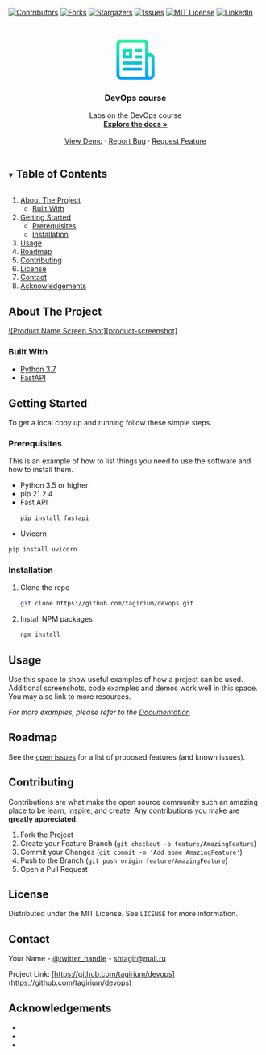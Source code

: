 
[![Contributors][contributors-shield]][contributors-url]
[![Forks][forks-shield]][forks-url]
[![Stargazers][stars-shield]][stars-url]
[![Issues][issues-shield]][issues-url]
[![MIT License][license-shield]][license-url]
[![LinkedIn][linkedin-shield]][linkedin-url]



<!-- PROJECT LOGO -->
<br />
<p align="center">
  <a href="https://github.com/tagirium/devops">
    <img src="images/logo.png" alt="Logo" width="80" height="80">
  </a>

  <h3 align="center">DevOps course</h3>

  <p align="center">
    Labs on the DevOps course
    <br />
    <a href="https://github.com/tagirium/devops"><strong>Explore the docs »</strong></a>
    <br />
    <br />
    <a href="https://github.com/tagirium/devops">View Demo</a>
    ·
    <a href="https://github.com/tagirium/devops/issues">Report Bug</a>
    ·
    <a href="https://github.com/tagirium/devops/issues">Request Feature</a>
  </p>




<!-- TABLE OF CONTENTS -->
<details open="open">
  <summary><h2 style="display: inline-block">Table of Contents</h2></summary>
  <ol>
    <li>
      <a href="#about-the-project">About The Project</a>
      <ul>
        <li><a href="#built-with">Built With</a></li>
      </ul>
    </li>
    <li>
      <a href="#getting-started">Getting Started</a>
      <ul>
        <li><a href="#prerequisites">Prerequisites</a></li>
        <li><a href="#installation">Installation</a></li>
      </ul>
    </li>
    <li><a href="#usage">Usage</a></li>
    <li><a href="#roadmap">Roadmap</a></li>
    <li><a href="#contributing">Contributing</a></li>
    <li><a href="#license">License</a></li>
    <li><a href="#contact">Contact</a></li>
    <li><a href="#acknowledgements">Acknowledgements</a></li>
  </ol>
</details>



<!-- ABOUT THE PROJECT -->
## About The Project

[![Product Name Screen Shot][product-screenshot]](https://example.com)


### Built With

* [Python 3.7](https://python.org)
* [FastAPI](https://fastapi.tiangolo.com/)



<!-- GETTING STARTED -->
## Getting Started

To get a local copy up and running follow these simple steps.

### Prerequisites

This is an example of how to list things you need to use the software and how to install them.
* Python 3.5 or higher
* pip 21.2.4
* Fast API
  ```sh
  pip install fastapi
  ```
 * Uvicorn
  ```sh
  pip install uvicorn
  ```

### Installation

1. Clone the repo
   ```sh
   git clone https://github.com/tagirium/devops.git
   ```
2. Install NPM packages
   ```sh
   npm install
   ```



<!-- USAGE EXAMPLES -->
## Usage

Use this space to show useful examples of how a project can be used. Additional screenshots, code examples and demos work well in this space. You may also link to more resources.

_For more examples, please refer to the [Documentation](https://example.com)_



<!-- ROADMAP -->
## Roadmap

See the [open issues](https://github.com/tagirium/devops/issues) for a list of proposed features (and known issues).



<!-- CONTRIBUTING -->
## Contributing

Contributions are what make the open source community such an amazing place to be learn, inspire, and create. Any contributions you make are **greatly appreciated**.

1. Fork the Project
2. Create your Feature Branch (`git checkout -b feature/AmazingFeature`)
3. Commit your Changes (`git commit -m 'Add some AmazingFeature'`)
4. Push to the Branch (`git push origin feature/AmazingFeature`)
5. Open a Pull Request



<!-- LICENSE -->
## License

Distributed under the MIT License. See `LICENSE` for more information.



<!-- CONTACT -->
## Contact

Your Name - [@twitter_handle](https://twitter.com/twitter_handle) - shtagir@mail.ru

Project Link: [https://github.com/tagirium/devops](https://github.com/tagirium/devops)



<!-- ACKNOWLEDGEMENTS -->
## Acknowledgements

* []()
* []()
* []()





<!-- MARKDOWN LINKS & IMAGES -->
<!-- https://www.markdownguide.org/basic-syntax/#reference-style-links -->
[contributors-shield]: https://img.shields.io/github/contributors/tagirium/repo.svg?style=for-the-badge
[contributors-url]: https://github.com/tagirium/devops/graphs/contributors
[forks-shield]: https://img.shields.io/github/forks/tagirium/repo.svg?style=for-the-badge
[forks-url]: https://github.com/tagirium/devops/network/members
[stars-shield]: https://img.shields.io/github/stars/tagirium/repo.svg?style=for-the-badge
[stars-url]: https://github.com/tagirium/devops/stargazers
[issues-shield]: https://img.shields.io/github/issues/tagirium/repo.svg?style=for-the-badge
[issues-url]: https://github.com/tagirium/devops/issues
[license-shield]: https://img.shields.io/github/license/tagirium/repo.svg?style=for-the-badge
[license-url]: https://github.com/tagirium/devops/blob/master/LICENSE.txt
[linkedin-shield]: https://img.shields.io/badge/-LinkedIn-black.svg?style=for-the-badge&logo=linkedin&colorB=555
[linkedin-url]: https://linkedin.com/in/tagirium
